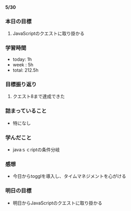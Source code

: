 #### 5/30
### 本日の目標
1. JavaScriptのクエストに取り掛かる
### 学習時間  
- today: 1h
- week : 5h
- total: 212.5h 
### 目標振り返り
1. クエスト8まで達成できた
### 詰まっていること
- 特になし
### 学んだこと
- javaｓｃriptの条件分岐
### 感想
- 今日からtogglを導入し、タイムマネジメントを心がける
### 明日の目標
- 明日からJavaScriptのクエストに取り掛かる
